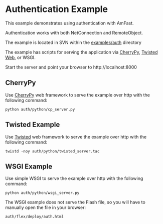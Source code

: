 # Authentication Example #

This example demonstrates using authentication with AmFast.

Authentication works with both NetConnection and RemoteObject.

The example is located in SVN within the [examples/auth](http://code.google.com/p/amfast/source/browse/trunk/examples/auth) directory

The example has scripts for serving the application via [CherryPy](http://www.cherrypy.org/), [Twisted Web](http://twistedmatrix.com/trac/), or WSGI.

Start the server and point your browser to http://localhost:8000

## CherryPy ##

Use [CherryPy](http://www.cherrypy.org/) web framework to serve the example over http with the following command:
```
python auth/python/cp_server.py
```

## Twisted Example ##
Use [Twisted](http://twistedmatrix.com/trac/) web framework to serve the example over http with the following command:
```
twistd -noy auth/python/twisted_server.tac
```

## WSGI Example ##

Use simple WSGI to serve the example over http with the following command:
```
python auth/python/wsgi_server.py
```

The WSGI example does not serve the Flash file, so you will have to manually open the file in your browser:
```
auth/flex/deploy/auth.html
```